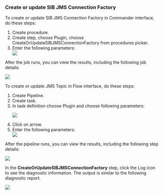 <h3>Create or update SIB JMS Connection Factory</h3>
                <p>To create or update SIB JMS Connection Factory in Commander interface, do these steps:</p>
                <ol>
                    <li>Create procedure.</li>
                    <li>Create step, choose Plugin, choose CreateOrUpdateSIBJMSConnectionFactory from
                    procedures picker.</li>
                    <li>Enter the following parameters: </li>
                    <img src="../../plugins/EC-WebSphere/images/CreateOrUpdateSIBJMSConnectionFactory/ProcedureConfig.png" />
                </ol>
                <p>After the job runs, you can view the results, including the following
                job details:</p>
                <img src="../../plugins/EC-WebSphere/images/CreateOrUpdateSIBJMSConnectionFactory/ProcedureResult.png" />
                <p>To create or update JMS Topic in Flow interface, do these steps:</p>
                <ol>
                    <li>Create Pipeline.</li>
                    <li>Create task.</li>
                    <li>In task definition choose Plugin and choose following parameters:
                    <p><img src="../../plugins/EC-WebSphere/images/CreateOrUpdateSIBJMSConnectionFactory/PipelinePicker.png" /></p>
                    </li>
                    <li>Click on arrow.</li>
                    <li>Enter the following parameters: </li>
                    <img src="../../plugins/EC-WebSphere/images/CreateOrUpdateSIBJMSConnectionFactory/PipelineConfig.png" />
                </ol>
                <p>After the pipeline runs, you can view the results, including the
                following step details:</p>
                <img src="../../plugins/EC-WebSphere/images/CreateOrUpdateSIBJMSConnectionFactory/PipelineResult.png" />
                <p>In the <b>CreateOrUpdateSIBJMSConnectionFactory</b> step, click the Log icon to see
                the diagnostic information. The output is similar to the following
                diagnostic report.</p>
                <img src="../../plugins/EC-WebSphere/images/CreateOrUpdateSIBJMSConnectionFactory/ProcedureLog.png" />